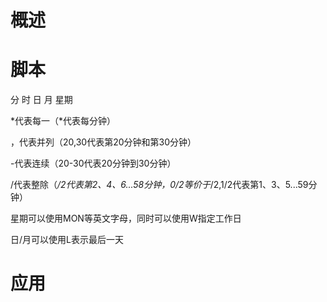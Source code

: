 # **概述**

# **脚本**

分 时 日 月 星期

*代表每一（*代表每分钟）

，代表并列（20,30代表第20分钟和第30分钟）

-代表连续（20-30代表20分钟到30分钟）

/代表整除（*/2代表第2、4、6...58分钟，0/2等价于*/2,1/2代表第1、3、5...59分钟）

星期可以使用MON等英文字母，同时可以使用W指定工作日

日/月可以使用L表示最后一天

# **应用**

 